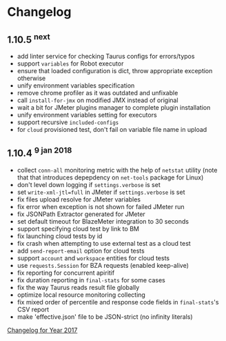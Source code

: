 # Changelog

## 1.10.5 <sup>next</sup>
 - add linter service for checking Taurus configs for errors/typos
 - support `variables` for Robot executor
 - ensure that loaded configuration is dict, throw appropriate exception otherwise
 - unify environment variables specification
 - remove chrome profiler as it was outdated and unfixable
 - call `install-for-jmx` on modified JMX instead of original
 - wait a bit for JMeter plugins manager to complete plugin installation
 - unify environment variables setting for executors
 - support recursive `included-configs`
 - for `cloud` provisioned test, don't fail on variable file name in upload

## 1.10.4 <sup>9 jan 2018</sup>
 - collect `conn-all` monitoring metric with the help of `netstat` utility (note that that introduces depepdency on `net-tools` package for Linux)
 - don't level down logging if `settings.verbose` is set
 - set `write-xml-jtl=full` in JMeter if `settings.verbose` is set
 - fix files upload resolve for JMeter variables 
 - fix error when exception is not shown for failed JMeter run
 - fix JSONPath Extractor generated for JMeter
 - set default timeout for BlazeMeter integration to 30 seconds
 - support specifying cloud test by link to BM
 - fix launching cloud tests by id
 - fix crash when attempting to use external test as a cloud test
 - add `send-report-email` option for cloud tests
 - support `account` and `workspace` entities for cloud tests
 - use `requests.Session` for BZA requests (enabled keep-alive)
 - fix reporting for concurrent apiritif
 - fix duration reporting in `final-stats` for some cases
 - fix the way Taurus reads result file globally
 - optimize local resource monitoring collecting
 - fix mixed order of percentile and response code fields in `final-stats`'s CSV report
 - make 'effective.json' file to be JSON-strict (no infinity literals)
 
[Changelog for Year 2017](Changelog2017.md)
